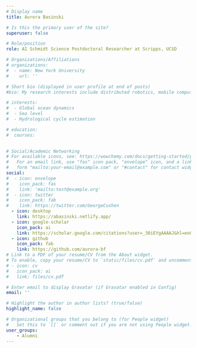 ```yaml
---
# Display name
title: Aurora Basinski

# Is this the primary user of the site?
superuser: false

# Role/position
role: AI Schmidt Science Postdoctoral Researcher at Scripps, UCSD 

# Organizations/Affiliations
# organizations:
#  - name: New York University
#    url: ''

# Short bio (displayed in user profile at end of posts)
#bio: My research interests include distributed robotics, mobile computing and programmable matter.

# interests:
#  - Global ocean dynamics
#  - Sea level
#  - Hydrological cycle estimation

# education:
#  courses:
    

# Social/Academic Networking
# For available icons, see: https://wowchemy.com/docs/getting-started/page-builder/#icons
#   For an email link, use "fas" icon pack, "envelope" icon, and a link in the
#   form "mailto:your-email@example.com" or "#contact" for contact widget.
social:
#  - icon: envelope
#    icon_pack: fas
#    link: 'mailto:test@example.org'
#  - icon: twitter
#    icon_pack: fab
#    link: https://twitter.com/GeorgeCushen
  - icon: desktop
    link: https://abasinski.netlify.app/
  - icon: google-scholar
    icon_pack: ai
    link: https://scholar.google.com/citations?user=_30iEYgAAAAJ&hl=en&oi=ao
  - icon: github
    icon_pack: fab
    link: https://github.com/aurora-bf
# Link to a PDF of your resume/CV from the About widget.
# To enable, copy your resume/CV to `static/files/cv.pdf` and uncomment the lines below.
# - icon: cv
#   icon_pack: ai
#   link: files/cv.pdf

# Enter email to display Gravatar (if Gravatar enabled in Config)
email: ''

# Highlight the author in author lists? (true/false)
highlight_name: false

# Organizational groups that you belong to (for People widget)
#   Set this to `[]` or comment out if you are not using People widget.
user_groups:
    - Alumni
---
```


